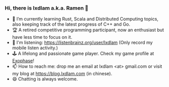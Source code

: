 ### Hi, there is lxdlam a.k.a. Ramen 👋 

- 🌱 I’m currently learning Rust, Scala and Distributed Computing topics, also keeping track of the latest progress of C++ and Go.
- 🏆 A retired competitive programming participant, now an enthusiast but have less time to focus on it.
- 🎵 I'm listening: https://listenbrainz.org/user/lxdlam (Only record my mobile listen activity.)
- 🕹️ A lifelong and passionate game player. Check my game profile at [Exophase](https://www.exophase.com/user/lxdlam/)!
- 📫 How to reach me: drop me an email at lxdlam \<at\> gmail.com or visit my blog at <https://blog.lxdlam.com> (in chinese). 
- 😄 Chatting is always welcome.
